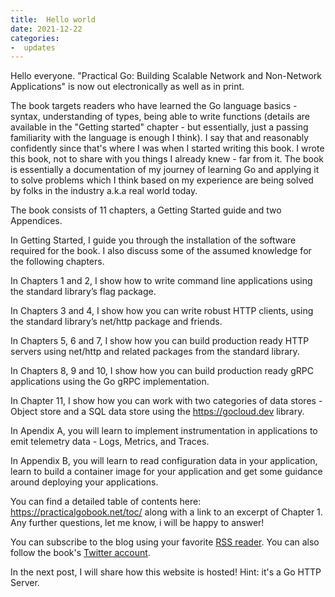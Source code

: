 ```yaml
---
title:  Hello world
date: 2021-12-22
categories:
-  updates
---
```


Hello everyone. "Practical Go: Building Scalable Network and Non-Network Applications" is now out 
electronically as well as in print. 

The book targets readers who have learned the Go language basics - syntax, understanding of types, 
being able to write functions (details are available in the "Getting started" chapter - but essentially,
just a passing familiarity with the language is enough I think). I say that and reasonably confidently
since that's where I was when I started writing this book. I wrote this book, not to share with you things 
I already knew - far from it. The book is essentially a documentation of my journey of learning Go and applying
it to solve problems which I think based on my experience are being solved by folks in the industry a.k.a
real world today.

The book consists of 11 chapters, a Getting Started guide and two Appendices.


In Getting Started, I guide you through the installation of the software required for the book. I also discuss some of the assumed knowledge for the following chapters.

In Chapters 1 and 2, I show how to write command line applications using the standard library’s flag package.

In Chapters 3 and 4, I show how you can write robust HTTP clients, using the standard library’s net/http package and friends.

In Chapters 5, 6 and 7, I show how you can build production ready HTTP servers using net/http
and related packages from the standard library.

In Chapters 8, 9 and 10, I show how you can build production ready gRPC applications using the Go gRPC implementation.

In Chapter 11, I show how you can work with two categories of data stores - Object store and a SQL data store using the https://gocloud.dev library.

In Apendix A, you will learn to implement instrumentation in applications to emit telemetry data - Logs, Metrics, and Traces.

In Appendix B, you will learn to read configuration data in your application, learn to build a container image for your application and get some guidance around deploying your applications.

You can find a detailed table of contents here: https://practicalgobook.net/toc/ along with a link to an excerpt of Chapter 1. 
Any further questions, let me know, i will be happy to answer!

You can subscribe to the blog using your favorite [RSS reader](https://practicalgobook.net/index.xml). You can also follow
the book's [Twitter account](https://twitter.com/practicalgobook).

In the next post, I will share how this website is hosted! Hint: it's a Go HTTP Server.
